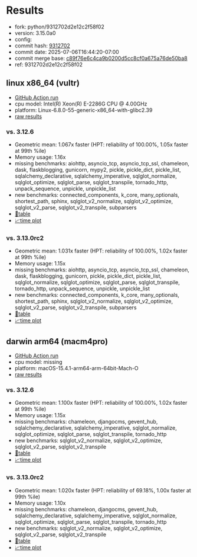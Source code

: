 # Results

- fork: python/9312702d2e12c2f58f02
- version: 3.15.0a0
- config: 
- commit hash: [9312702](https://github.com/python/cpython/commit/9312702)
- commit date: 2025-07-06T16:44:20-07:00
- commit merge base: [c89f76e6c4ca9b0200d5cc8cf0a675a76de50ba8](https://github.com/python/cpython/commit/c89f76e6c4ca9b0200d5cc8cf0a675a76de50ba8)
- ref: 9312702d2e12c2f58f02

## linux x86_64 (vultr)

- [GitHub Action run](https://github.com/facebookexperimental/free-threading-benchmarking/actions/runs/16104841710)
- cpu model: Intel(R) Xeon(R) E-2286G CPU @ 4.00GHz
- platform: Linux-6.8.0-55-generic-x86_64-with-glibc2.39
- [raw results](bm-20250706-vultr-x86_64-python-9312702d2e12c2f58f02-3.15.0a0-9312702.json)

### vs. 3.12.6

- Geometric mean: 1.067x faster (HPT: reliability of 100.00%, 1.05x faster at 99th %ile)
- Memory usage: 1.16x
- missing benchmarks: aiohttp, asyncio_tcp, asyncio_tcp_ssl, chameleon, dask, flaskblogging, gunicorn, mypy2, pickle, pickle_dict, pickle_list, sqlalchemy_declarative, sqlalchemy_imperative, sqlglot_normalize, sqlglot_optimize, sqlglot_parse, sqlglot_transpile, tornado_http, unpack_sequence, unpickle, unpickle_list
- new benchmarks: connected_components, k_core, many_optionals, shortest_path, sphinx, sqlglot_v2_normalize, sqlglot_v2_optimize, sqlglot_v2_parse, sqlglot_v2_transpile, subparsers
- [📄table](bm-20250706-vultr-x86_64-python-9312702d2e12c2f58f02-3.15.0a0-9312702-vs-3.12.6.md)
- [📈time plot](bm-20250706-vultr-x86_64-python-9312702d2e12c2f58f02-3.15.0a0-9312702-vs-3.12.6.svg)

### vs. 3.13.0rc2

- Geometric mean: 1.031x faster (HPT: reliability of 100.00%, 1.02x faster at 99th %ile)
- Memory usage: 1.15x
- missing benchmarks: aiohttp, asyncio_tcp, asyncio_tcp_ssl, chameleon, dask, flaskblogging, gunicorn, pickle, pickle_dict, pickle_list, sqlglot_normalize, sqlglot_optimize, sqlglot_parse, sqlglot_transpile, tornado_http, unpack_sequence, unpickle, unpickle_list
- new benchmarks: connected_components, k_core, many_optionals, shortest_path, sphinx, sqlglot_v2_normalize, sqlglot_v2_optimize, sqlglot_v2_parse, sqlglot_v2_transpile, subparsers
- [📄table](bm-20250706-vultr-x86_64-python-9312702d2e12c2f58f02-3.15.0a0-9312702-vs-3.13.0rc2.md)
- [📈time plot](bm-20250706-vultr-x86_64-python-9312702d2e12c2f58f02-3.15.0a0-9312702-vs-3.13.0rc2.svg)

## darwin arm64 (macm4pro)

- [GitHub Action run](https://github.com/facebookexperimental/free-threading-benchmarking/actions/runs/16104841710)
- cpu model: missing
- platform: macOS-15.4.1-arm64-arm-64bit-Mach-O
- [raw results](bm-20250706-macm4pro-arm64-python-9312702d2e12c2f58f02-3.15.0a0-9312702.json)

### vs. 3.12.6

- Geometric mean: 1.100x faster (HPT: reliability of 100.00%, 1.02x faster at 99th %ile)
- Memory usage: 1.15x
- missing benchmarks: chameleon, djangocms, gevent_hub, sqlalchemy_declarative, sqlalchemy_imperative, sqlglot_normalize, sqlglot_optimize, sqlglot_parse, sqlglot_transpile, tornado_http
- new benchmarks: sqlglot_v2_normalize, sqlglot_v2_optimize, sqlglot_v2_parse, sqlglot_v2_transpile
- [📄table](bm-20250706-macm4pro-arm64-python-9312702d2e12c2f58f02-3.15.0a0-9312702-vs-3.12.6.md)
- [📈time plot](bm-20250706-macm4pro-arm64-python-9312702d2e12c2f58f02-3.15.0a0-9312702-vs-3.12.6.svg)

### vs. 3.13.0rc2

- Geometric mean: 1.020x faster (HPT: reliability of 69.18%, 1.00x faster at 99th %ile)
- Memory usage: 1.10x
- missing benchmarks: chameleon, djangocms, gevent_hub, sqlalchemy_declarative, sqlalchemy_imperative, sqlglot_normalize, sqlglot_optimize, sqlglot_parse, sqlglot_transpile, tornado_http
- new benchmarks: sqlglot_v2_normalize, sqlglot_v2_optimize, sqlglot_v2_parse, sqlglot_v2_transpile
- [📄table](bm-20250706-macm4pro-arm64-python-9312702d2e12c2f58f02-3.15.0a0-9312702-vs-3.13.0rc2.md)
- [📈time plot](bm-20250706-macm4pro-arm64-python-9312702d2e12c2f58f02-3.15.0a0-9312702-vs-3.13.0rc2.svg)


